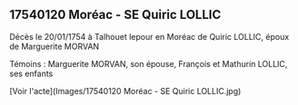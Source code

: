 ## 17540120 Moréac - SE Quiric LOLLIC

Décès le 20/01/1754 à Talhouet lepour en Moréac de Quiric LOLLIC, époux de Marguerite MORVAN

Témoins : Marguerite MORVAN, son épouse, François et Mathurin LOLLIC, ses enfants

[Voir l'acte](Images/17540120 Moréac - SE Quiric LOLLIC.jpg)